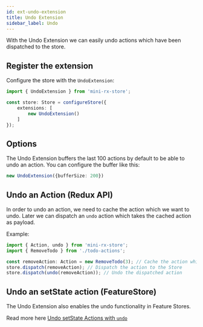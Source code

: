 ```yaml
---
id: ext-undo-extension
title: Undo Extension
sidebar_label: Undo
---
```


With the Undo Extension we can easily undo actions which have been dispatched to the store.

## Register the extension

Configure the store with the `UndoExtension`:
```ts 
import { UndoExtension } from 'mini-rx-store';

const store: Store = configureStore({
    extensions: [
        new UndoExtension()
    ]
});
```
## Options
The Undo Extension buffers the last 100 actions by default to be able to undo an action. You can configure the buffer like this:
```ts 
new UndoExtension({bufferSize: 200})
```

## Undo an Action (Redux API)
In order to undo an action, we need to cache the action which we want to undo. 
Later we can dispatch an `undo` action which takes the cached action as payload.

Example:
```ts
import { Action, undo } from 'mini-rx-store';
import { RemoveTodo } from './todo-actions';

const removeAction: Action = new RemoveTodo(3); // Cache the action which we want to undo
store.dispatch(removeAction); // Dispatch the action to the Store
store.dispatch(undo(removeAction)); // Undo the dispatched action
```

## Undo an setState action (FeatureStore)
The Undo Extension also enables the undo functionality in Feature Stores.

Read more here [Undo setState Actions with `undo`](fs-set-state.md#undo-setstate-actions-with-undo)
